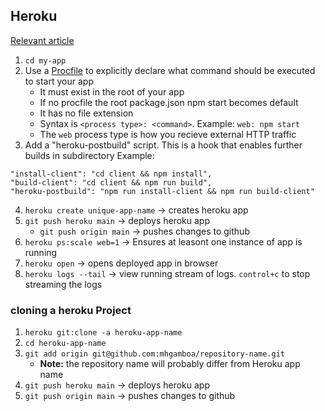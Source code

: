 ## Heroku

[Relevant article](https://devcenter.heroku.com/articles/getting-started-with-nodejs)

1. `cd my-app`
2. Use a [Procfile](https://devcenter.heroku.com/articles/procfile) to explicitly declare what command should be executed to start your app
   - It must exist in the root of your app
   - If no procfile the root package.json npm start becomes default
   - It has no file extension
   - Syntax is `<process type>: <command>`. Example: `web: npm start`
   - The `web` process type is how you recieve external HTTP traffic
3. Add a "heroku-postbuild" script. This is a hook that enables further builds in subdirectory Example:

```
"install-client": "cd client && npm install",
"build-client": "cd client && npm run build",
"heroku-postbuild": "npm run install-client && npm run build-client"
```

4. `heroku create unique-app-name` -> creates heroku app
5. `git push heroku main` -> deploys heroku app
   - `git push origin main` -> pushes changes to github
6. `heroku ps:scale web=1` -> Ensures at leasont one instance of app is running
7. `heroku open` -> opens deployed app in browser
8. `heroku logs --tail` -> view running stream of logs. `control+c` to stop streaming the logs

### cloning a heroku Project

1. `heroku git:clone -a heroku-app-name`
2. `cd heroku-app-name`
3. `git add origin git@github.com:mhgamboa/repository-name.git`
   - **Note:** the repository name will probably differ from Heroku app name
4. `git push heroku main` -> deploys heroku app
5. `git push origin main` -> pushes changes to github
